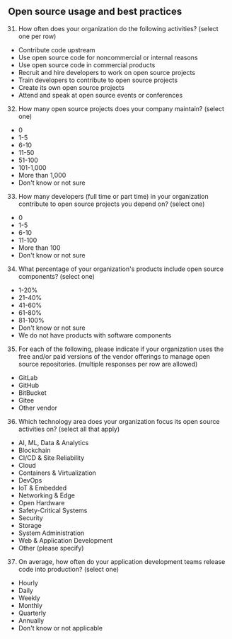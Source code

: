 ## Open source usage and best practices

31. How often does your organization do the following activities? (select one per row)
* Contribute code upstream 
* Use open source code for noncommercial or internal reasons 
* Use open source code in commercial products 
* Recruit and hire developers to work on open source projects
* Train developers to contribute to open source projects
* Create its own open source projects
* Attend and speak at open source events or conferences


32. How many open source projects does your company maintain? (select one)
* 0
* 1-5
* 6-10
* 11-50
* 51-100
* 101-1,000
* More than 1,000
* Don't know or not sure

33. How many developers (full time or part time) in your organization contribute to open source projects you depend on? (select one)
* 0
* 1-5
* 6-10
* 11-100
* More than 100
* Don't know or not sure

34. What percentage of your organization's products include open source components? (select one)
* 1-20%
* 21-40%
* 41-60%
* 61-80%
* 81-100%
* Don't know or not sure
* We do not have products with software components

35. For each of the following, please indicate if your organization uses the free and/or paid versions of the vendor offerings to manage open source repositories. (multiple responses per row are allowed)

* GitLab
* GitHub
* BitBucket
* Gitee
* Other vendor

36. Which technology area does your organization focus its open source activities on? (select all that apply)
* AI, ML, Data & Analytics
* Blockchain
* CI/CD & Site Reliability
* Cloud
* Containers & Virtualization
* DevOps
* IoT & Embedded
* Networking & Edge
* Open Hardware
* Safety-Critical Systems
* Security
* Storage
* System Administration
* Web & Application Development
* Other (please specify)

37. On average, how often do your application development teams release code into production? (select one)
* Hourly
* Daily
* Weekly
* Monthly
* Quarterly
* Annually
* Don't know or not applicable
